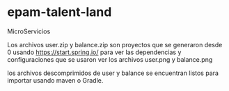 # epam-talent-land
MicroServicios

Los archivos user.zip y balance.zip son proyectos que se generaron
desde 0 usando https://start.spring.io/
para ver las dependencias y configuraciones que se usaron ver 
los archivos user.png y balance.png

los archivos descomprimidos de user y balance 
se encuentran listos para importar usando maven o Gradle.

